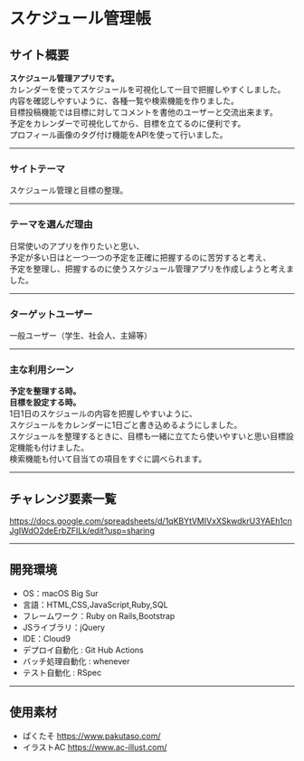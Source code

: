 # スケジュール管理帳



## サイト概要
  **スケジュール管理アプリです。**</br>
  カレンダーを使ってスケジュールを可視化して一目で把握しやすくしました。</br>
  内容を確認しやすいように、各種一覧や検索機能を作りました。</br>
  目標投稿機能では目標に対してコメントを書他のユーザーと交流出来ます。</br>
  予定をカレンダーで可視化してから、目標を立てるのに便利です。</br>
  プロフィール画像のタグ付け機能をAPIを使って行いました。

---

### サイトテーマ
  スケジュール管理と目標の整理。

---

### テーマを選んだ理由
  日常使いのアプリを作りたいと思い、</br>
  予定が多い日はと一つ一つの予定を正確に把握するのに苦労すると考え、</br>
  予定を整理し、把握するのに使うスケジュール管理アプリを作成しようと考えました。

---

### ターゲットユーザー
  一般ユーザー（学生、社会人、主婦等）

---

### 主な利用シーン
  **予定を整理する時。**</br>
  **目標を設定する時。**</br>
  1日1日のスケジュールの内容を把握しやすいように、</br>
  スケジュールをカレンダーに1日ごと書き込めるようにしました。</br>
  スケジュールを整理するときに、目標も一緒に立てたら使いやすいと思い目標設定機能も付けました。</br>
  検索機能も付いて目当ての項目をすぐに調べられます。

---

## チャレンジ要素一覧
  https://docs.google.com/spreadsheets/d/1qKBYtVMIVxXSkwdkrU3YAEh1cnJgIWdO2deErbZFILk/edit?usp=sharing

---

## 開発環境
- OS：macOS Big Sur
- 言語：HTML,CSS,JavaScript,Ruby,SQL
- フレームワーク：Ruby on Rails,Bootstrap
- JSライブラリ：jQuery
- IDE：Cloud9
- デプロイ自動化 : Git Hub Actions
- バッチ処理自動化 : whenever
- テスト自動化 : RSpec

---

## 使用素材
- ぱくたそ https://www.pakutaso.com/
- イラストAC https://www.ac-illust.com/